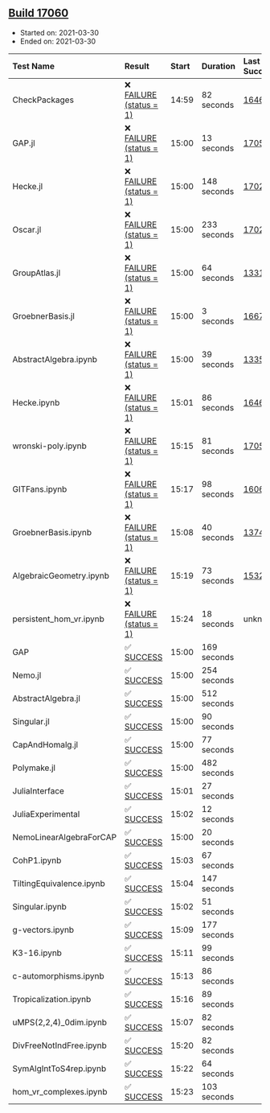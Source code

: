 ## [Build 17060](https://oscarci.mathematik.uni-kl.de/job/oscar/17060/)

* Started on: 2021-03-30
* Ended on: 2021-03-30

| Test Name    | Result | Start | Duration | Last Success | First Failure |
|:-------------|:-------|:------|:---------|:-------------|:--------------|
| CheckPackages | ❌ [FAILURE (status = 1)](https://oscarci.mathematik.uni-kl.de/job/oscar/17060/artifact/logs/build-17060/CheckPackages.log) | 14:59 | 82 seconds | [16463](https://oscarci.mathematik.uni-kl.de/job/oscar/16463/) | [16464](https://oscarci.mathematik.uni-kl.de/job/oscar/16464/) |
| GAP.jl | ❌ [FAILURE (status = 1)](https://oscarci.mathematik.uni-kl.de/job/oscar/17060/artifact/logs/build-17060/GAP.jl.log) | 15:00 | 13 seconds | [17059](https://oscarci.mathematik.uni-kl.de/job/oscar/17059/) | [17060](https://oscarci.mathematik.uni-kl.de/job/oscar/17060/) |
| Hecke.jl | ❌ [FAILURE (status = 1)](https://oscarci.mathematik.uni-kl.de/job/oscar/17060/artifact/logs/build-17060/Hecke.jl.log) | 15:00 | 148 seconds | [17022](https://oscarci.mathematik.uni-kl.de/job/oscar/17022/) | [17023](https://oscarci.mathematik.uni-kl.de/job/oscar/17023/) |
| Oscar.jl | ❌ [FAILURE (status = 1)](https://oscarci.mathematik.uni-kl.de/job/oscar/17060/artifact/logs/build-17060/Oscar.jl.log) | 15:00 | 233 seconds | [17022](https://oscarci.mathematik.uni-kl.de/job/oscar/17022/) | [17023](https://oscarci.mathematik.uni-kl.de/job/oscar/17023/) |
| GroupAtlas.jl | ❌ [FAILURE (status = 1)](https://oscarci.mathematik.uni-kl.de/job/oscar/17060/artifact/logs/build-17060/GroupAtlas.jl.log) | 15:00 | 64 seconds | [13311](https://oscarci.mathematik.uni-kl.de/job/oscar/13311/) | [13312](https://oscarci.mathematik.uni-kl.de/job/oscar/13312/) |
| GroebnerBasis.jl | ❌ [FAILURE (status = 1)](https://oscarci.mathematik.uni-kl.de/job/oscar/17060/artifact/logs/build-17060/GroebnerBasis.jl.log) | 15:00 | 3 seconds | [16676](https://oscarci.mathematik.uni-kl.de/job/oscar/16676/) | [16677](https://oscarci.mathematik.uni-kl.de/job/oscar/16677/) |
| AbstractAlgebra.ipynb | ❌ [FAILURE (status = 1)](https://oscarci.mathematik.uni-kl.de/job/oscar/17060/artifact/logs/build-17060/AbstractAlgebra.ipynb.log) | 15:00 | 39 seconds | [13355](https://oscarci.mathematik.uni-kl.de/job/oscar/13355/) | [13356](https://oscarci.mathematik.uni-kl.de/job/oscar/13356/) |
| Hecke.ipynb | ❌ [FAILURE (status = 1)](https://oscarci.mathematik.uni-kl.de/job/oscar/17060/artifact/logs/build-17060/Hecke.ipynb.log) | 15:01 | 86 seconds | [16463](https://oscarci.mathematik.uni-kl.de/job/oscar/16463/) | [16464](https://oscarci.mathematik.uni-kl.de/job/oscar/16464/) |
| wronski-poly.ipynb | ❌ [FAILURE (status = 1)](https://oscarci.mathematik.uni-kl.de/job/oscar/17060/artifact/logs/build-17060/wronski-poly.ipynb.log) | 15:15 | 81 seconds | [17056](https://oscarci.mathematik.uni-kl.de/job/oscar/17056/) | [17057](https://oscarci.mathematik.uni-kl.de/job/oscar/17057/) |
| GITFans.ipynb | ❌ [FAILURE (status = 1)](https://oscarci.mathematik.uni-kl.de/job/oscar/17060/artifact/logs/build-17060/GITFans.ipynb.log) | 15:17 | 98 seconds | [16068](https://oscarci.mathematik.uni-kl.de/job/oscar/16068/) | [16069](https://oscarci.mathematik.uni-kl.de/job/oscar/16069/) |
| GroebnerBasis.ipynb | ❌ [FAILURE (status = 1)](https://oscarci.mathematik.uni-kl.de/job/oscar/17060/artifact/logs/build-17060/GroebnerBasis.ipynb.log) | 15:08 | 40 seconds | [13748](https://oscarci.mathematik.uni-kl.de/job/oscar/13748/) | [13749](https://oscarci.mathematik.uni-kl.de/job/oscar/13749/) |
| AlgebraicGeometry.ipynb | ❌ [FAILURE (status = 1)](https://oscarci.mathematik.uni-kl.de/job/oscar/17060/artifact/logs/build-17060/AlgebraicGeometry.ipynb.log) | 15:19 | 73 seconds | [15322](https://oscarci.mathematik.uni-kl.de/job/oscar/15322/) | [15323](https://oscarci.mathematik.uni-kl.de/job/oscar/15323/) |
| persistent_hom_vr.ipynb | ❌ [FAILURE (status = 1)](https://oscarci.mathematik.uni-kl.de/job/oscar/17060/artifact/logs/build-17060/persistent_hom_vr.ipynb.log) | 15:24 | 18 seconds | unknown | unknown |
| GAP | ✅ [SUCCESS](https://oscarci.mathematik.uni-kl.de/job/oscar/17060/artifact/logs/build-17060/GAP.log) | 15:00 | 169 seconds |  |  |
| Nemo.jl | ✅ [SUCCESS](https://oscarci.mathematik.uni-kl.de/job/oscar/17060/artifact/logs/build-17060/Nemo.jl.log) | 15:00 | 254 seconds |  |  |
| AbstractAlgebra.jl | ✅ [SUCCESS](https://oscarci.mathematik.uni-kl.de/job/oscar/17060/artifact/logs/build-17060/AbstractAlgebra.jl.log) | 15:00 | 512 seconds |  |  |
| Singular.jl | ✅ [SUCCESS](https://oscarci.mathematik.uni-kl.de/job/oscar/17060/artifact/logs/build-17060/Singular.jl.log) | 15:00 | 90 seconds |  |  |
| CapAndHomalg.jl | ✅ [SUCCESS](https://oscarci.mathematik.uni-kl.de/job/oscar/17060/artifact/logs/build-17060/CapAndHomalg.jl.log) | 15:00 | 77 seconds |  |  |
| Polymake.jl | ✅ [SUCCESS](https://oscarci.mathematik.uni-kl.de/job/oscar/17060/artifact/logs/build-17060/Polymake.jl.log) | 15:00 | 482 seconds |  |  |
| JuliaInterface | ✅ [SUCCESS](https://oscarci.mathematik.uni-kl.de/job/oscar/17060/artifact/logs/build-17060/JuliaInterface.log) | 15:01 | 27 seconds |  |  |
| JuliaExperimental | ✅ [SUCCESS](https://oscarci.mathematik.uni-kl.de/job/oscar/17060/artifact/logs/build-17060/JuliaExperimental.log) | 15:02 | 12 seconds |  |  |
| NemoLinearAlgebraForCAP | ✅ [SUCCESS](https://oscarci.mathematik.uni-kl.de/job/oscar/17060/artifact/logs/build-17060/NemoLinearAlgebraForCAP.log) | 15:00 | 20 seconds |  |  |
| CohP1.ipynb | ✅ [SUCCESS](https://oscarci.mathematik.uni-kl.de/job/oscar/17060/artifact/logs/build-17060/CohP1.ipynb.log) | 15:03 | 67 seconds |  |  |
| TiltingEquivalence.ipynb | ✅ [SUCCESS](https://oscarci.mathematik.uni-kl.de/job/oscar/17060/artifact/logs/build-17060/TiltingEquivalence.ipynb.log) | 15:04 | 147 seconds |  |  |
| Singular.ipynb | ✅ [SUCCESS](https://oscarci.mathematik.uni-kl.de/job/oscar/17060/artifact/logs/build-17060/Singular.ipynb.log) | 15:02 | 51 seconds |  |  |
| g-vectors.ipynb | ✅ [SUCCESS](https://oscarci.mathematik.uni-kl.de/job/oscar/17060/artifact/logs/build-17060/g-vectors.ipynb.log) | 15:09 | 177 seconds |  |  |
| K3-16.ipynb | ✅ [SUCCESS](https://oscarci.mathematik.uni-kl.de/job/oscar/17060/artifact/logs/build-17060/K3-16.ipynb.log) | 15:11 | 99 seconds |  |  |
| c-automorphisms.ipynb | ✅ [SUCCESS](https://oscarci.mathematik.uni-kl.de/job/oscar/17060/artifact/logs/build-17060/c-automorphisms.ipynb.log) | 15:13 | 86 seconds |  |  |
| Tropicalization.ipynb | ✅ [SUCCESS](https://oscarci.mathematik.uni-kl.de/job/oscar/17060/artifact/logs/build-17060/Tropicalization.ipynb.log) | 15:16 | 89 seconds |  |  |
| uMPS(2,2,4)_0dim.ipynb | ✅ [SUCCESS](https://oscarci.mathematik.uni-kl.de/job/oscar/17060/artifact/logs/build-17060/uMPS-2-2-4-_0dim.ipynb.log) | 15:07 | 82 seconds |  |  |
| DivFreeNotIndFree.ipynb | ✅ [SUCCESS](https://oscarci.mathematik.uni-kl.de/job/oscar/17060/artifact/logs/build-17060/DivFreeNotIndFree.ipynb.log) | 15:20 | 82 seconds |  |  |
| SymAlgIntToS4rep.ipynb | ✅ [SUCCESS](https://oscarci.mathematik.uni-kl.de/job/oscar/17060/artifact/logs/build-17060/SymAlgIntToS4rep.ipynb.log) | 15:22 | 64 seconds |  |  |
| hom_vr_complexes.ipynb | ✅ [SUCCESS](https://oscarci.mathematik.uni-kl.de/job/oscar/17060/artifact/logs/build-17060/hom_vr_complexes.ipynb.log) | 15:23 | 103 seconds |  |  |
